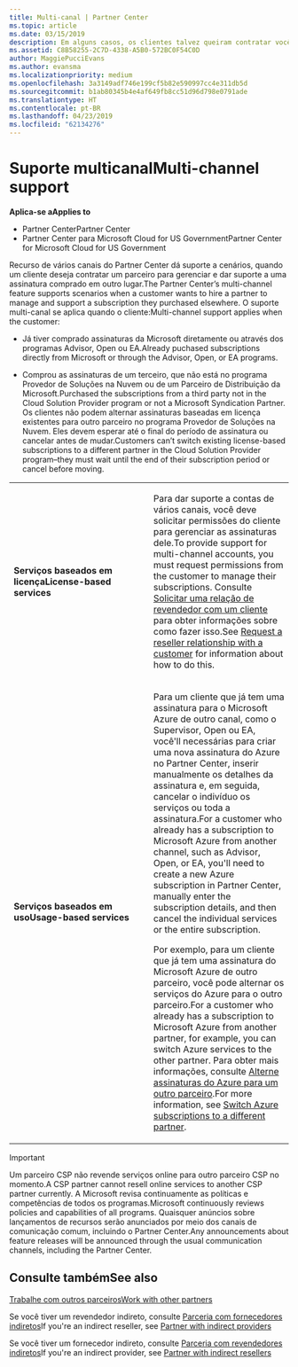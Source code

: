 ```yaml
---
title: Multi-canal | Partner Center
ms.topic: article
ms.date: 03/15/2019
description: Em alguns casos, os clientes talvez queiram contratar você para provisionar e dar suporte a uma assinatura que eles compraram em outro lugar.
ms.assetid: C8B58255-2C7D-4338-A5B0-572BC0F54C0D
author: MaggiePucciEvans
ms.author: evansma
ms.localizationpriority: medium
ms.openlocfilehash: 3a3149adf746e199cf5b82e590997cc4e311db5d
ms.sourcegitcommit: b1ab80345b4e4af649fb8cc51d96d798e0791ade
ms.translationtype: HT
ms.contentlocale: pt-BR
ms.lasthandoff: 04/23/2019
ms.locfileid: "62134276"
---
```

# <a name="multi-channel-support"></a><span data-ttu-id="246d6-103">Suporte multicanal</span><span class="sxs-lookup"><span data-stu-id="246d6-103">Multi-channel support</span></span>

<span data-ttu-id="246d6-104">**Aplica-se a**</span><span class="sxs-lookup"><span data-stu-id="246d6-104">**Applies to**</span></span>

-  <span data-ttu-id="246d6-105">Partner Center</span><span class="sxs-lookup"><span data-stu-id="246d6-105">Partner Center</span></span>
-  <span data-ttu-id="246d6-106">Partner Center para Microsoft Cloud for US Government</span><span class="sxs-lookup"><span data-stu-id="246d6-106">Partner Center for Microsoft Cloud for US Government</span></span>


<span data-ttu-id="246d6-107">Recurso de vários canais do Partner Center dá suporte a cenários, quando um cliente deseja contratar um parceiro para gerenciar e dar suporte a uma assinatura comprado em outro lugar.</span><span class="sxs-lookup"><span data-stu-id="246d6-107">The Partner Center’s multi-channel feature supports scenarios when a customer wants to hire a partner to manage and support a subscription they purchased elsewhere.</span></span> <span data-ttu-id="246d6-108">O suporte multi-canal se aplica quando o cliente:</span><span class="sxs-lookup"><span data-stu-id="246d6-108">Multi-channel support applies when the customer:</span></span>

-   <span data-ttu-id="246d6-109">Já tiver comprado assinaturas da Microsoft diretamente ou através dos programas Advisor, Open ou EA.</span><span class="sxs-lookup"><span data-stu-id="246d6-109">Already puchased subscriptions directly from Microsoft or through the Advisor, Open, or EA programs.</span></span>

-   <span data-ttu-id="246d6-110">Comprou as assinaturas de um terceiro, que não está no programa Provedor de Soluções na Nuvem ou de um Parceiro de Distribuição da Microsoft.</span><span class="sxs-lookup"><span data-stu-id="246d6-110">Purchased the subscriptions from a third party not in the Cloud Solution Provider program or not a Microsoft Syndication Partner.</span></span> <span data-ttu-id="246d6-111">Os clientes não podem alternar assinaturas baseadas em licença existentes para outro parceiro no programa Provedor de Soluções na Nuvem. Eles devem esperar até o final do período de assinatura ou cancelar antes de mudar.</span><span class="sxs-lookup"><span data-stu-id="246d6-111">Customers can’t switch existing license-based subscriptions to a different partner in the Cloud Solution Provider program–they must wait until the end of their subscription period or cancel before moving.</span></span>


<table>
<colgroup>
<col width="50%" />
<col width="50%" />
</colgroup>
<tbody>
<tr class="odd">
<td><p><span data-ttu-id="246d6-112"><strong>Serviços baseados em licença</strong></span><span class="sxs-lookup"><span data-stu-id="246d6-112"><strong>License-based services</strong></span></span></p></td>
<td><p><span data-ttu-id="246d6-113">Para dar suporte a contas de vários canais, você deve solicitar permissões do cliente para gerenciar as assinaturas dele.</span><span class="sxs-lookup"><span data-stu-id="246d6-113">To provide support for multi-channel accounts, you must request permissions from the customer to manage their subscriptions.</span></span> <span data-ttu-id="246d6-114">Consulte <a href="request-a-relationship-with-a-customer.md" data-raw-source="[Request a reseller relationship with a customer](request-a-relationship-with-a-customer.md)">Solicitar uma relação de revendedor com um cliente</a> para obter informações sobre como fazer isso.</span><span class="sxs-lookup"><span data-stu-id="246d6-114">See <a href="request-a-relationship-with-a-customer.md" data-raw-source="[Request a reseller relationship with a customer](request-a-relationship-with-a-customer.md)">Request a reseller relationship with a customer</a> for information about how to do this.</span></span></p></td>
</tr>
<tr class="even">
<td><p><span data-ttu-id="246d6-115"><strong>Serviços baseados em uso</strong></span><span class="sxs-lookup"><span data-stu-id="246d6-115"><strong>Usage-based services</strong></span></span></p></td>
<td>
<p><span data-ttu-id="246d6-116">Para um cliente que já tem uma assinatura para o Microsoft Azure de outro canal, como o Supervisor, Open ou EA, você&#39;ll necessárias para criar uma nova assinatura do Azure no Partner Center, inserir manualmente os detalhes da assinatura e, em seguida, cancelar o indivíduo os serviços ou toda a assinatura.</span><span class="sxs-lookup"><span data-stu-id="246d6-116">For a customer who already has a subscription to Microsoft Azure from another channel, such as Advisor, Open, or EA, you&#39;ll need to create a new Azure subscription in Partner Center, manually enter the subscription details, and then cancel the individual services or the entire subscription.</span></span></p>
<p><span data-ttu-id="246d6-117">Por exemplo, para um cliente que já tem uma assinatura do Microsoft Azure de outro parceiro, você pode alternar os serviços do Azure para o outro parceiro.</span><span class="sxs-lookup"><span data-stu-id="246d6-117">For a customer who already has a subscription to Microsoft Azure from another partner, for example, you can switch Azure services to the other partner.</span></span> <span data-ttu-id="246d6-118">Para obter mais informações, consulte <a href="switch-azure-subscriptions-to-a-different-partner.md" data-raw-source="[Switch Azure subscriptions to a different partner](switch-azure-subscriptions-to-a-different-partner.md)">Alterne assinaturas do Azure para um outro parceiro</a>.</span><span class="sxs-lookup"><span data-stu-id="246d6-118">For more information, see <a href="switch-azure-subscriptions-to-a-different-partner.md" data-raw-source="[Switch Azure subscriptions to a different partner](switch-azure-subscriptions-to-a-different-partner.md)">Switch Azure subscriptions to a different partner</a>.</span></span></p>
</td>
</tr>
</tbody>
</table>

> [!IMPORTANT]  
> <span data-ttu-id="246d6-119">Um parceiro CSP não revende serviços online para outro parceiro CSP no momento.</span><span class="sxs-lookup"><span data-stu-id="246d6-119">A CSP partner cannot resell online services to another CSP partner currently.</span></span> <span data-ttu-id="246d6-120">A Microsoft revisa continuamente as políticas e competências de todos os programas.</span><span class="sxs-lookup"><span data-stu-id="246d6-120">Microsoft continuously reviews policies and capabilities of all programs.</span></span> <span data-ttu-id="246d6-121">Quaisquer anúncios sobre lançamentos de recursos serão anunciados por meio dos canais de comunicação comum, incluindo o Partner Center.</span><span class="sxs-lookup"><span data-stu-id="246d6-121">Any announcements about feature releases will be announced through the usual communication channels, including the Partner Center.</span></span> 

## <a name="see-also"></a><span data-ttu-id="246d6-122">Consulte também</span><span class="sxs-lookup"><span data-stu-id="246d6-122">See also</span></span>

[<span data-ttu-id="246d6-123">Trabalhe com outros parceiros</span><span class="sxs-lookup"><span data-stu-id="246d6-123">Work with other partners</span></span>](work-with-other-partners.md)

<span data-ttu-id="246d6-124">Se você tiver um revendedor indireto, consulte [Parceria com fornecedores indiretos](indirect-reseller-tasks-in-partner-center.md)</span><span class="sxs-lookup"><span data-stu-id="246d6-124">If you're an indirect reseller, see [Partner with indirect providers](indirect-reseller-tasks-in-partner-center.md)</span></span>

<span data-ttu-id="246d6-125">Se você tiver um fornecedor indireto, consulte [Parceria com revendedores indiretos](indirect-provider-tasks-in-partner-center.md)</span><span class="sxs-lookup"><span data-stu-id="246d6-125">If you're an indirect provider, see [Partner with indirect resellers](indirect-provider-tasks-in-partner-center.md)</span></span> 

 

 



